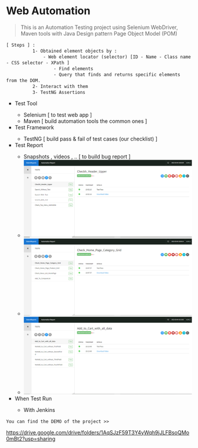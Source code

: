 # Web Automation 

> This is an Automation Testing project using Selenium WebDriver, Maven tools with Java 
> Design pattern Page Object Model (POM)

```
[ Steps ] : 
          1- Obtained element objects by :
              - Web element locator (selector) [ID - Name - Class name - CSS selector - XPath ]
                  - Find elements
                  - Query that finds and returns specific elements from the DOM.
          2- Interact with them
          3- TestNG Assertions
```
<ul type = "square">
  <li> Test Tool </li>
    <ul>
      <li> Selenium  [ to test web app ] </li>
      <li> Maven [ build automation tools the common ones ] </li>
    </ul>
  
  <li> Test Framework </li>
    <ul>
      <li> TestNG [ build pass & fail of test cases (our checklist) ]</li>
     </ul>
  
  <li> Test Report </li>
    <ul>
      <li> Snapshots , videos , .. [ to build bug report ] </li>
      <li> <img src="https://raw.githubusercontent.com/NiyraSamy/Web-automation-/main/TestReport/1.PNG"> </li>
      <li> <img src="https://raw.githubusercontent.com/NiyraSamy/Web-automation-/main/TestReport/2.PNG"> </li>
      <li> <img src="https://raw.githubusercontent.com/NiyraSamy/Web-automation-/main/TestReport/3.PNG"> </li>
     </ul>
  
  <li> When Test Run </li>
    <ul>
      <li> With Jenkins </li>
     </ul>
</ul>

```
You can find the DEMO of the project >>
```
 https://drive.google.com/drive/folders/1AqSJzF59T3Y4yWqh9jJLFBsoQMo0mBt2?usp=sharing
